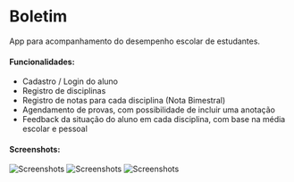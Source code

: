 # Boletim

App para acompanhamento do desempenho escolar de estudantes.

#### Funcionalidades:

* Cadastro / Login do aluno
* Registro de disciplinas
* Registro de notas para cada disciplina (Nota Bimestral)
* Agendamento de provas, com possibilidade de incluir uma anotação
* Feedback da situação do aluno em cada disciplina, com base na média escolar e pessoal

#### Screenshots:

![Screenshots](http://i64.tinypic.com/24o9hlc.png)
![Screenshots](http://i68.tinypic.com/125qhqd.png)
![Screenshots](http://i68.tinypic.com/2ia4zra.png)

